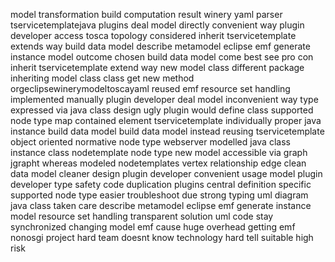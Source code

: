 model transformation build computation result winery yaml parser tservicetemplatejava plugins deal model directly convenient way plugin developer access tosca topology considered inherit tservicetemplate extends way build data model describe metamodel eclipse emf generate instance model outcome chosen build data model come best see pro con inherit tservicetemplate extend way new model class different package inheriting model class class get new method orgeclipsewinerymodeltoscayaml reused emf resource set handling implemented manually plugin developer deal model inconvenient way type expressed via java class design ugly plugin would define class supported node type map contained element tservicetemplate individually proper java instance build data model build data model instead reusing tservicetemplate object oriented normative node type webserver modelled java class instance class nodetemplate node type new model accessible via graph jgrapht whereas modeled nodetemplates vertex relationship edge clean data model cleaner design plugin developer convenient usage model plugin developer type safety code duplication plugins central definition specific supported node type easier troubleshoot due strong typing uml diagram java class taken care describe metamodel eclipse emf generate instance model resource set handling transparent solution uml code stay synchronized changing model emf cause huge overhead getting emf nonosgi project hard team doesnt know technology hard tell suitable high risk